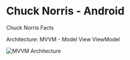 # Chuck Norris - Android
Chuck Norris Facts

Architecture:
MVVM - Model View ViewModel

![MVVM Architecture](http://www.phaneronsoft.com.br/wp-content/uploads/2021/03/MVVM_Architecture.png?raw=true "Architecture MVVM")
